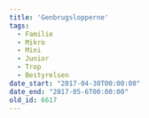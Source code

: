 ```yaml
---
title: 'Genbrugslopperne'
tags:
  - Familie
  - Mikro
  - Mini
  - Junior
  - Trop
  - Bestyrelsen
date_start: "2017-04-30T00:00:00"
date_end: "2017-05-6T00:00:00"
old_id: 6617
---
```

